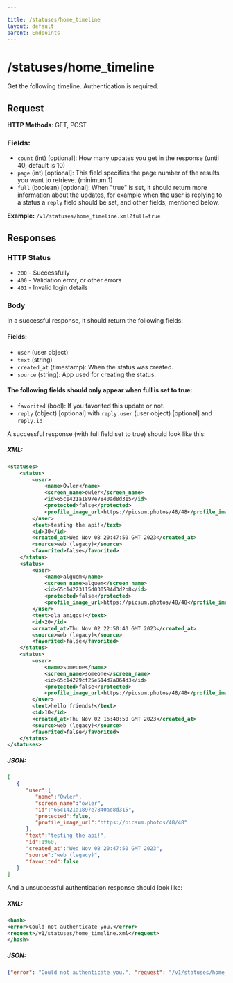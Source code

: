 ```yaml
---

title: /statuses/home_timeline
layout: default
parent: Endpoints
---
```

# /statuses/home_timeline

Get the following timeline. Authentication is required.
## Request
**HTTP Methods**: GET, POST
### Fields:
* ```count``` (int) [optional]: How many updates you get in the response (until 40, default is 10)
* ```page``` (int) [optional]: This field specifies the page number of the results you want to retrieve. (minimum 1)
* ```full``` (boolean) [optional]: When "true" is set, it should return more information about the updates, for example when the user is replying to a status a ```reply``` field should be set, and other fields, mentioned below.

**Example:** ```/v1/statuses/home_timeline.xml?full=true```

## Responses

### HTTP Status
- ```200``` - Successfully 
- ```400``` - Validation error, or other errors
- ```401``` - Invalid login details

### Body

In a successful response, it should return the following fields:

#### Fields:
* ```user``` (user object)
* ```text``` (string)
* ```created_at``` (timestamp): When the status was created.
* ```source``` (string): App used for creating the status.
#### The following fields should only appear when full is set to true:
* ```favorited``` (bool): If you favorited this update or not.
* ```reply``` (object) [optional] with ```reply.user``` (user object) [optional] and ```reply.id```

A successful response (with full field set to true) should look like this:

##### XML:
```xml
<statuses>
    <status>
        <user>
            <name>Owler</name>
            <screen_name>owler</screen_name>
            <id>65c1421a1897e7840ad8d315</id>
            <protected>false</protected>
            <profile_image_url>https://picsum.photos/48/48</profile_image_url>
        </user>
        <text>testing the api!</text>
        <id>30</id>
        <created_at>Wed Nov 08 20:47:50 GMT 2023</created_at>
        <source>web (legacy)</source>
        <favorited>false</favorited>
    </status>
    <status>
        <user>
            <name>alguem</name>
            <screen_name>alguem</screen_name>
            <id>65c14223115d030584d3d2b8</id>
            <protected>false</protected>
            <profile_image_url>https://picsum.photos/48/48</profile_image_url>
        </user>
        <text>ola amigos!</text>
        <id>20</id>
        <created_at>Thu Nov 02 22:50:40 GMT 2023</created_at>
        <source>web (legacy)</source>
        <favorited>false</favorited>
    </status>
    <status>
        <user>
            <name>someone</name>
            <screen_name>someone</screen_name>
            <id>65c14229cf25e514d7a064d3</id>
            <protected>false</protected>
            <profile_image_url>https://picsum.photos/48/48</profile_image_url>
        </user>
        <text>hello friends!</text>
        <id>10</id>
        <created_at>Thu Nov 02 16:40:50 GMT 2023</created_at>
        <source>web (legacy)</source>
        <favorited>false</favorited>
    </status>
</statuses>
```

##### JSON:
```json
[
   {
      "user":{
         "name":"Owler",
         "screen_name":"owler",
         "id":"65c1421a1897e7840ad8d315",
         "protected":false,
         "profile_image_url":"https://picsum.photos/48/48"
      },
      "text":"testing the api!",
      "id":1960,
      "created_at":"Wed Nov 08 20:47:50 GMT 2023",
      "source":"web (legacy)",
      "favorited":false
   }
]
```


And a unsuccessful authentication response should look like:


##### XML:
```xml
<hash>
<error>Could not authenticate you.</error>
<request>/v1/statuses/home_timeline.xml</request>
</hash>
```

##### JSON:
```json
{"error": "Could not authenticate you.", "request": "/v1/statuses/home_timeline.json"}
```